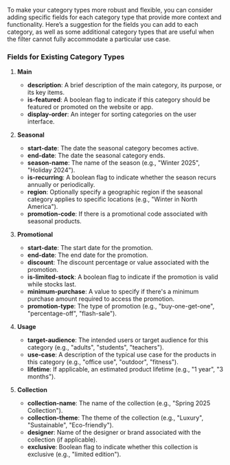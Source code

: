 To make your category types more robust and flexible, you can consider adding specific fields for each category type that provide more context and functionality. Here’s a suggestion for the fields you can add to each category, as well as some additional category types that are useful when the filter cannot fully accommodate a particular use case.

### Fields for Existing Category Types

1. **Main**

   - **description**: A brief description of the main category, its purpose, or its key items.
   - **is-featured**: A boolean flag to indicate if this category should be featured or promoted on the website or app.
   - **display-order**: An integer for sorting categories on the user interface.

2. **Seasonal**

   - **start-date**: The date the seasonal category becomes active.
   - **end-date**: The date the seasonal category ends.
   - **season-name**: The name of the season (e.g., "Winter 2025", "Holiday 2024").
   - **is-recurring**: A boolean flag to indicate whether the season recurs annually or periodically.
   - **region**: Optionally specify a geographic region if the seasonal category applies to specific locations (e.g., "Winter in North America").
   - **promotion-code**: If there is a promotional code associated with seasonal products.

3. **Promotional**

   - **start-date**: The start date for the promotion.
   - **end-date**: The end date for the promotion.
   - **discount**: The discount percentage or value associated with the promotion.
   - **is-limited-stock**: A boolean flag to indicate if the promotion is valid while stocks last.
   - **minimum-purchase**: A value to specify if there's a minimum purchase amount required to access the promotion.
   - **promotion-type**: The type of promotion (e.g., "buy-one-get-one", "percentage-off", "flash-sale").

4. **Usage**

   - **target-audience**: The intended users or target audience for this category (e.g., "adults", "students", "teachers").
   - **use-case**: A description of the typical use case for the products in this category (e.g., "office use", "outdoor", "fitness").
   - **lifetime**: If applicable, an estimated product lifetime (e.g., "1 year", "3 months").

5. **Collection**
   - **collection-name**: The name of the collection (e.g., "Spring 2025 Collection").
   - **collection-theme**: The theme of the collection (e.g., "Luxury", "Sustainable", "Eco-friendly").
   - **designer**: Name of the designer or brand associated with the collection (if applicable).
   - **exclusive**: Boolean flag to indicate whether this collection is exclusive (e.g., "limited edition").
